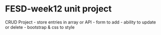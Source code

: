 # FESD-week12 unit project

CRUD Project
    - store entries in array or API
    - form to add
    - ability to update or delete
    - bootstrap & css to style
